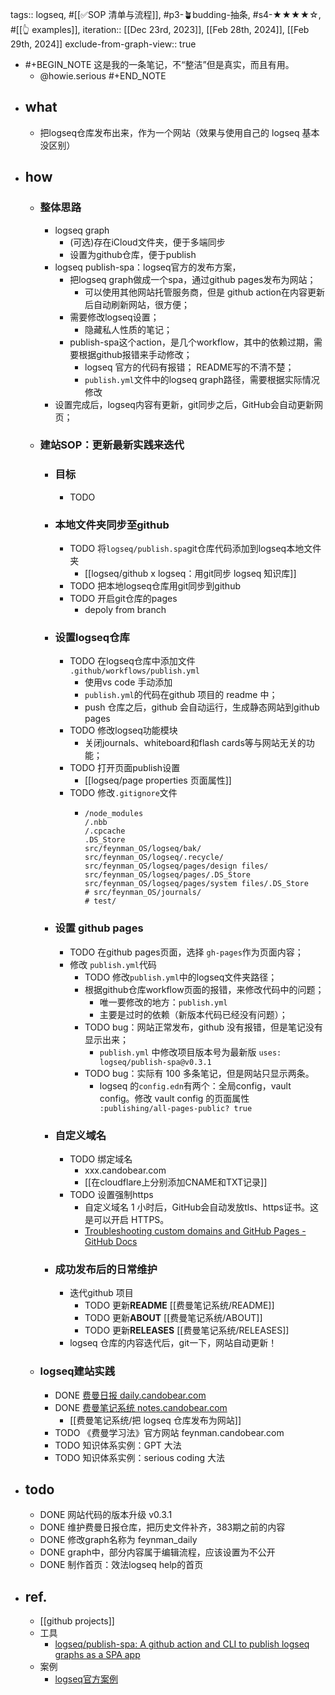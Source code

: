 tags:: logseq, #[[✅SOP 清单与流程]], #p3-🪴budding-抽条, #s4-★★★★☆, #[[👆 examples]],
iteration:: [[Dec 23rd, 2023]], [[Feb 28th, 2024]], [[Feb 29th, 2024]]
exclude-from-graph-view:: true

- #+BEGIN_NOTE
  这是我的一条笔记，不“整洁”但是真实，而且有用。
  - @howie.serious 
  #+END_NOTE
- ## what
	- 把logseq仓库发布出来，作为一个网站（效果与使用自己的 logseq 基本没区别）
- ## how
	- ### 整体思路
		- logseq graph
			- (可选)存在iCloud文件夹，便于多端同步
			- 设置为github仓库，便于publish
		- logseq publish-spa：logseq官方的发布方案，
			- 把logseq graph做成一个spa，通过github pages发布为网站；
				- 可以使用其他网站托管服务商，但是 github action在内容更新后自动刷新网站，很方便；
			- 需要修改logseq设置；
				- 隐藏私人性质的笔记；
			- publish-spa这个action，是几个workflow，其中的依赖过期，需要根据github报错来手动修改；
				- logseq 官方的代码有报错； README写的不清不楚；
				- `publish.yml`文件中的logseq graph路径，需要根据实际情况修改
		- 设置完成后，logseq内容有更新，git同步之后，GitHub会自动更新网页；
	- ### 建站SOP：更新最新实践来迭代
		- ### 目标
			- TODO
		- ### 本地文件夹同步至github
			- TODO 将`logseq/publish.spa`git仓库代码添加到logseq本地文件夹
				- [[logseq/github x logseq：用git同步 logseq 知识库]]
			- TODO 把本地logseq仓库用git同步到github
			- TODO 开启git仓库的pages
				- depoly from branch
		- ### 设置logseq仓库
			- TODO 在logseq仓库中添加文件 `.github/workflows/publish.yml`
				- 使用vs code 手动添加
				- `publish.yml`的代码在github 项目的 readme 中；
				- push 仓库之后，github 会自动运行，生成静态网站到github pages
			- TODO 修改logseq功能模块
				- 关闭journals、whiteboard和flash cards等与网站无关的功能；
			- TODO 打开页面publish设置
				- [[logseq/page properties 页面属性]]
			- TODO 修改`.gitignore`文件
				- ```
				  /node_modules
				  /.nbb
				  /.cpcache
				  .DS_Store
				  src/feynman_OS/logseq/bak/
				  src/feynman_OS/logseq/.recycle/
				  src/feynman_OS/logseq/pages/design files/
				  src/feynman_OS/logseq/pages/.DS_Store
				  src/feynman_OS/logseq/pages/system files/.DS_Store
				  # src/feynman_OS/journals/
				  # test/
				  ```
		- ### 设置 github pages
			- TODO 在github pages页面，选择 `gh-pages`作为页面内容；
			- 修改 `publish.yml`代码
				- TODO 修改`publish.yml`中的logseq文件夹路径；
				- 根据github仓库workflow页面的报错，来修改代码中的问题；
					- 唯一要修改的地方：`publish.yml`
					- 主要是过时的依赖（新版本代码已经没有问题）；
				- TODO bug：网站正常发布，github 没有报错，但是笔记没有显示出来；
					- `publish.yml` 中修改项目版本号为最新版 `uses: logseq/publish-spa@v0.3.1`
				- TODO bug：实际有 100 多条笔记，但是网站只显示两条。
					- logseq 的`config.edn`有两个：全局config，vault config。修改 vault config 的页面属性 ` :publishing/all-pages-public? true`
		- ### 自定义域名
			- TODO 绑定域名
				- xxx.candobear.com
				- [[在cloudflare上分别添加CNAME和TXT记录]]
			- TODO 设置强制https
				- 自定义域名 1 小时后，GitHub会自动发放tls、https证书。这是可以开启 HTTPS。
				- [Troubleshooting custom domains and GitHub Pages - GitHub Docs](https://docs.github.com/en/pages/configuring-a-custom-domain-for-your-github-pages-site/troubleshooting-custom-domains-and-github-pages#https-errors)
		- ### 成功发布后的日常维护
			- 迭代github 项目
				- TODO 更新**README** [[费曼笔记系统/README]]
				- TODO 更新**ABOUT** [[费曼笔记系统/ABOUT]]
				- TODO 更新**RELEASES** [[费曼笔记系统/RELEASES]]
			- logseq 仓库的内容迭代后，git一下，网站自动更新！
	- ### logseq建站实践
		- DONE [费曼日报 daily.candobear.com](https://daily.candobear.com)
		- DONE [费曼笔记系统 notes.candobear.com](notes.candobear.com)
			- [[费曼笔记系统/把 logseq 仓库发布为网站]]
		- TODO 《费曼学习法》官方网站 feynman.candobear.com
		- TODO 知识体系实例：GPT 大法
		- TODO 知识体系实例：serious coding 大法
- ## todo
	- DONE 网站代码的版本升级 v0.3.1
	- DONE 维护费曼日报仓库，把历史文件补齐，383期之前的内容
	- DONE 修改graph名称为 feynman_daily
	- DONE graph中，部分内容属于编辑流程，应该设置为不公开
	- DONE 制作首页：效法logseq help的首页
- ## ref.
	- [[github projects]]
	- 工具
		- [logseq/publish-spa: A github action and CLI to publish logseq graphs as a SPA app](https://github.com/logseq/publish-spa)
	- 案例
		- [logseq官方案例](https://docs.logseq.com/#/page/contents)